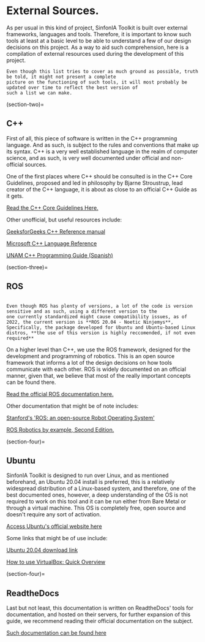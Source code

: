 External Sources.
=======

As per usual in this kind of project, SinfonIA Toolkit is built over external frameworks, languages and tools.
Therefore, it is important to know such tools at least at a basic level to be able to understand a few of our 
design decisions on this project. As a way to aid such comprehension, here is a compilation of external resources
used during the development of this project.

```{admonition} Keep in mind!
Even though this list tries to cover as much ground as possible, truth be told, it might not present a complete 
picture on the functioning of such tools, it will most probably be updated over time to reflect the best version of 
such a list we can make.
```


(section-two)=
## C++

First of all, this piece of software is written in the C++ programming language. And as such, is subject to the rules
and conventions that make up its syntax. C++ is a very well established language in the realm of computer science, and
as such, is very well documented under official and non-official sources. 

One of the first places where C++ should be consulted is in the C++ Core Guidelines, proposed and led in philosophy by 
Bjarne Stroustrup, lead creator of the C++ language, it is about as close to an official C++ Guide as it gets.

[Read the C++ Core Guidelines Here.](https://isocpp.github.io/CppCoreGuidelines/)

Other unofficial, but useful resources include:

[GeeksforGeeks C++ Reference manual](https://www.geeksforgeeks.org/c-plus-plus/)

[Microsoft C++ Language Reference](https://docs.microsoft.com/en-us/cpp/cpp/welcome-back-to-cpp-modern-cpp?view=msvc-170)

[UNAM C++ Programming Guide (Spanish)](https://paginas.matem.unam.mx/pderbf/images/mprogintc++.pdf)

(section-three)=
## ROS

```{warning}

Even though ROS has plenty of versions, a lot of the code is version sensitive and as such, using a different version to the
one currently standardized might cause compatibility issues, as of 2022, the current version is **ROS 20.04 - Noetic Ninjemys**, 
Specifically, the package developed for Ubuntu and Ubuntu-based Linux distros, **the use of this version is highly reccomended, if not even required** 
```

On a higher level than C++, we use the ROS framework, designed for the development and programming of robotics. 
This is an open source framework that informs a lot of the design decisions on how tools communicate with each other. 
ROS is widely documented on an official manner, given that, we believe that most of the really important concepts can be found there.

[Read the official ROS documentation here.](https://wiki.ros.org/)


Other documentation that might be of note includes:

[Stanford's 'ROS: an open-source Robot Operating System'](http://www.robotics.stanford.edu/~ang/papers/icraoss09-ROS.pdf)

[ROS Robotics by example, Second Edition.](https://github.com/packtpublishing/ros-robotics-by-example-second-edition)

(section-four)=
## Ubuntu

SinfonIA Toolkit is designed to run over Linux, and as mentioned beforehand, an Ubuntu 20.04 install is preferred, this is a relatively widespread distribution
of a Linux-based system, and therefore, one of the best documented ones, however, a deep understanding of the OS is not required to work on this tool and it can
be run either from Bare Metal or through a virtual machine. This OS is completely free, open source and doesn't require any sort of activation.

[Access Ubuntu's official website here](https://ubuntu.com/)

Some links that might be of use include:

[Ubuntu 20.04 download link](https://ubuntu.com/download/desktop/thank-you?version=20.04.3&architecture=amd64)

[How to use VirtualBox: Quick Overview](https://www.nakivo.com/blog/use-virtualbox-quick-overview/)

(section-four)=
## ReadtheDocs

Last but not least, this documentation is written on ReadtheDocs' tools for documentation, and hosted on their servers, for further expansion of this
guide, we recommend reading their official documentation on the subject.

[Such documentation can be found here](https://docs.readthedocs.io/en/stable/tutorial/)
